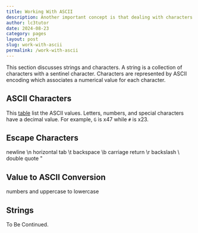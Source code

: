 ```yaml
---
title: Working With ASCII
description: Another important concept is that dealing with characters and strings. Strings are just a group of characters with a sentinel character.Characters are just a numerical value that is associated with a specific character. There are also special characters that are represented by ASCII.
author: lc3tutor
date: 2024-08-23
category: pages
layout: post
slug: work-with-ascii
permalink: /work-with-ascii
---
```


This section discusses strings and characters. A string is a collection of characters with a sentinel character. Characters are represented by ASCII encoding which associates a numerical value for each character.

## ASCII Characters

This [table](/ascii-table) list the ASCII values. Letters, numbers, and special characters have a decimal value. For example, `G` is x47 while `#` is x23.


## Escape Characters

newline \n
horizontal tab \t
backspace \b
carriage return \r
backslash \\
double quote \"

## Value to ASCII Conversion

numbers and uppercase to lowercase

## Strings

To Be Continued.
